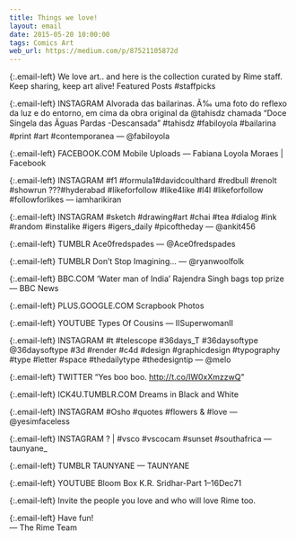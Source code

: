 ```yaml
---
title: Things we love!
layout: email
date: 2015-05-20 10:00:00
tags: Comics Art
web_url: https://medium.com/p/87521105872d
---
```


{:.email-left}
We love art.. and here is the collection curated by Rime staff.
Keep sharing, keep art alive!
Featured Posts #staffpicks

{:.email-left}
INSTAGRAM
Alvorada das bailarinas. Ã‰ uma foto do reflexo da luz e do entorno, em cima da obra original da @tahisdz chamada “Doce Singela das Ãguas Pardas -Descansada” #tahisdz #fabiloyola #bailarina #print #art #contemporanea — @fabiloyola

{:.email-left}
FACEBOOK.COM
Mobile Uploads — Fabiana Loyola Moraes | Facebook

{:.email-left}
INSTAGRAM
#f1 #formula1#davidcoulthard #redbull #renolt #showrun ???#hyderabad #likeforfollow #like4like #l4l #likeforfollow #followforlikes — iamharikiran

{:.email-left}
INSTAGRAM
#sketch #drawing#art #chai #tea #dialog #ink #random #instalike #igers #igers_daily #picoftheday — @ankit456

{:.email-left}
TUMBLR
Ace0fredspades — @Ace0fredspades

{:.email-left}
TUMBLR
Don’t Stop Imagining… — @ryanwoolfolk

{:.email-left}
BBC.COM
‘Water man of India’ Rajendra Singh bags top prize — BBC News

{:.email-left}
PLUS.GOOGLE.COM
Scrapbook Photos

{:.email-left}
YOUTUBE
Types Of Cousins — IISuperwomanII

{:.email-left}
INSTAGRAM
#t #telescope #36days_T #36daysoftype @36daysoftype #3d #render #c4d #design #graphicdesign #typography #type #letter #space #thedailytype #thedesigntip — @melo

{:.email-left}
TWITTER
“Yes boo boo. http://t.co/IW0xXmzzwQ"

{:.email-left}
ICK4U.TUMBLR.COM
Dreams in Black and White

{:.email-left}
INSTAGRAM
#Osho #quotes #flowers & #love — @yesimfaceless

{:.email-left}
INSTAGRAM
? | #vsco #vscocam #sunset #southafrica — taunyane_

{:.email-left}
TUMBLR
TAUNYANE — TAUNYANE

{:.email-left}
YOUTUBE
Bloom Box K.R. Sridhar-Part 1–16Dec71

{:.email-left}
Invite the people you love and who will love Rime too.

{:.email-left}
Have fun!<br>
— The Rime Team